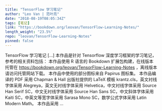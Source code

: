 ```yaml
---
title: "TensorFlow 学习笔记"
author: "Leo Van | 范叶亮"
date: "2018-08-19T08:05:34Z"
tags: [笔记]
link: "https://bookdown.org/leovan/TensorFlow-Learning-Notes/"
length_weight: "23.5%"
repo: "leovan/TensorFlow-Learning-Notes"
pinned: false
---
```


TensorFlow 学习笔记 [...] 本作品是针对 Tensorflow 深度学习框架的学习笔记，参考的相关资料包括： 本作品使用 R 语言的 Bookdown 扩展包构建，在线版本托管在 https://bookdown.org/leovan/TensorFlow-Learning-Notes ，离线版本请访问托管网站下载。 本作品中使用的部分图标来自 Papirus 图标集。 本作品编译的 PDF 采用 Chapman & Hall 出版社提供的 LaTeX 模板 krantz.cls，英文衬线字体采用 Alegreya，英文无衬线字体采用 Helvetica，中文衬线字体采用 Source Han Serif SC，中文无衬线字体采用 Source Han Sans SC，中文斜体字体采用 Kaiti SC，中英文等宽字体采用 Sarasa Mono SC，数学公式字体采用 Latin Modern Math。 本作品采用  ...
